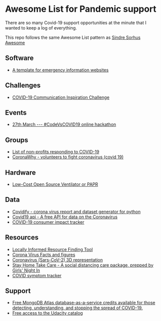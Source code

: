 # Awesome List for Pandemic support

There are so many Covid-19 support opportunities at the minute that I wanted to keep a log of everything.

This repo follows the same Awesome List pattern as [Sindre Sorhus Awesome](https://github.com/sindresorhus/awesome)

## Software

- [A template for emergency information websites](https://github.com/maxboeck/emergency-site)

## Challenges

- [COVID-19 Communication Inspiration Challenge ](https://www.openideo.com/challenge-briefs/covid19-communication-challenge)

## Events
- [27th March --- #CodeVsCOVID19 online hackathon](https://www.codevscovid19.org/)

## Groups

- [List of non-profits responding to COVID-19](https://www.charitynavigator.org/index.cfm?bay=content.view&cpid=7779#group-470)
- [CoronaWhy - volunteers to fight coronavirus (covid 19) ](https://www.coronawhy.org/)

## Hardware

- [Low-Cost Open Source Ventilator or PAPR ](https://github.com/jcl5m1/ventilator)

## Data

- [Covidify - corona virus report and dataset generator for python](https://github.com/AaronWard/covidify)
- [Covid19 api - A free API for data on the Coronavirus](https://covid19api.com/)
- [COVID-19 consumer impact tracker](https://meetglimpse.com/covid19/)

## Resources

- [Locally Informed Resource Finding Tool](https://local.quarantinesupport.com/)
- [Corona Virus Facts and figures](https://www.statista.com/page/covid-19-coronavirus)
- [Coronavirus (Sars-CoV-2) 3D representation](https://spline.design/coronavirus3d/)
- [Stay Home Take Care - A social distancing care package, prepped by Girls' Night In](https://www.stayhometakecare.com/)
- [COVID symptom tracker](https://covid.joinzoe.com/)

## Support

- [Free MongoDB Atlas database-as-a-service credits available for those detecting, understanding, and stopping the spread of COVID-19.](https://www.mongodb.com/blog/post/helping-developers-tackle-covid19)
- [Free access to the Udacity catalog](https://www.udacity.com/)
